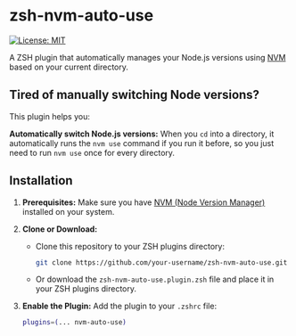 # zsh-nvm-auto-use

[![License: MIT](https://img.shields.io/badge/License-MIT-yellow.svg)](https://opensource.org/licenses/MIT)

A ZSH plugin that automatically manages your Node.js versions using [NVM](https://github.com/nvm-sh/nvm) based on your current directory.

## Tired of manually switching Node versions?

This plugin helps you:

**Automatically switch Node.js versions:** When you `cd` into a directory, it automatically runs the `nvm use` command if you run it before, so you just need to run `nvm use` once for every directory.

## Installation

1. **Prerequisites:** Make sure you have [NVM (Node Version Manager)](https://github.com/nvm-sh/nvm) installed on your system.

2. **Clone or Download:**

   - Clone this repository to your ZSH plugins directory:
     ```bash
     git clone https://github.com/your-username/zsh-nvm-auto-use.git $ZSH_CUSTOM/plugins/nvm-auto-use
     ```
   - Or download the `zsh-nvm-auto-use.plugin.zsh` file and place it in your ZSH plugins directory.

3. **Enable the Plugin:** Add the plugin to your `.zshrc` file:
   ```zsh
   plugins=(... nvm-auto-use)
   ```
